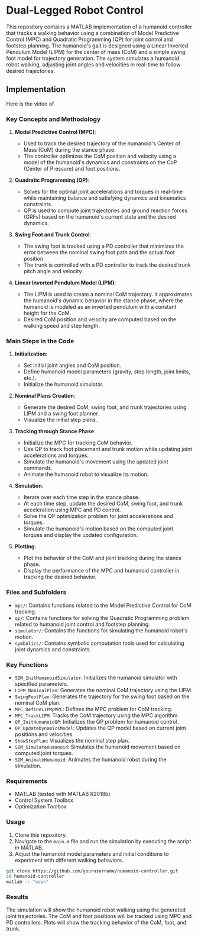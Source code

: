 # Dual-Legged Robot Control

This repository contains a MATLAB implementation of a humanoid controller that tracks a walking behavior using a combination of Model Predictive Control (MPC) and Quadratic Programming (QP) for joint control and footstep planning. The humanoid's gait is designed using a Linear Inverted Pendulum Model (LIPM) for the center of mass (CoM) and a simple swing foot model for trajectory generation. The system simulates a humanoid robot walking, adjusting joint angles and velocities in real-time to follow desired trajectories.

## Implementation

Here is the video of 

### Key Concepts and Methodology

1. **Model Predictive Control (MPC)**: 
   - Used to track the desired trajectory of the humanoid's Center of Mass (CoM) during the stance phase.
   - The controller optimizes the CoM position and velocity using a model of the humanoid's dynamics and constraints on the CoP (Center of Pressure) and foot positions.

2. **Quadratic Programming (QP)**:
   - Solves for the optimal joint accelerations and torques in real-time while maintaining balance and satisfying dynamics and kinematics constraints.
   - QP is used to compute joint trajectories and ground reaction forces (GRFs) based on the humanoid's current state and the desired dynamics.

3. **Swing Foot and Trunk Control**:
   - The swing foot is tracked using a PD controller that minimizes the error between the nominal swing foot path and the actual foot position.
   - The trunk is controlled with a PD controller to track the desired trunk pitch angle and velocity.

4. **Linear Inverted Pendulum Model (LIPM)**:
   - The LIPM is used to create a nominal CoM trajectory. It approximates the humanoid's dynamic behavior in the stance phase, where the humanoid is modeled as an inverted pendulum with a constant height for the CoM.
   - Desired CoM position and velocity are computed based on the walking speed and step length.

### Main Steps in the Code

1. **Initialization**:
   - Set initial joint angles and CoM position.
   - Define humanoid model parameters (gravity, step length, joint limits, etc.).
   - Initialize the humanoid simulator.

2. **Nominal Plans Creation**:
   - Generate the desired CoM, swing foot, and trunk trajectories using LIPM and a swing foot planner.
   - Visualize the initial step plans.

3. **Tracking through Stance Phase**:
   - Initialize the MPC for tracking CoM behavior.
   - Use QP to track foot placement and trunk motion while updating joint accelerations and torques.
   - Simulate the humanoid's movement using the updated joint commands.
   - Animate the humanoid robot to visualize its motion.

4. **Simulation**:
   - Iterate over each time step in the stance phase.
   - At each time step, update the desired CoM, swing foot, and trunk acceleration using MPC and PD control.
   - Solve the QP optimization problem for joint accelerations and torques.
   - Simulate the humanoid's motion based on the computed joint torques and display the updated configuration.

5. **Plotting**:
   - Plot the behavior of the CoM and joint tracking during the stance phase.
   - Display the performance of the MPC and humanoid controller in tracking the desired behavior.

### Files and Subfolders

- `mpc/`: Contains functions related to the Model Predictive Control for CoM tracking.
- `qp/`: Contains functions for solving the Quadratic Programming problem related to humanoid joint control and footstep planning.
- `simulator/`: Contains the functions for simulating the humanoid robot's motion.
- `symbolics/`: Contains symbolic computation tools used for calculating joint dynamics and constraints.

### Key Functions

- `SIM_InitHumanoidSimulator`: Initializes the humanoid simulator with specified parameters.
- `LIPM_NominalPlan`: Generates the nominal CoM trajectory using the LIPM.
- `SwingFootPlan`: Generates the trajectory for the swing foot based on the nominal CoM plan.
- `MPC_DefineLIPMpMPC`: Defines the MPC problem for CoM tracking.
- `MPC_TrackLIPM`: Tracks the CoM trajectory using the MPC algorithm.
- `QP_InitHumanoidQP`: Initializes the QP problem for humanoid control.
- `QP_UpdateDynamicsModel`: Updates the QP model based on current joint positions and velocities.
- `ShowStepPlan`: Visualizes the nominal step plan.
- `SIM_SimulateHumanoid`: Simulates the humanoid movement based on computed joint torques.
- `SIM_AnimateHumanoid`: Animates the humanoid robot during the simulation.

### Requirements

- MATLAB (tested with MATLAB R2018b)
- Control System Toolbox
- Optimization Toolbox

### Usage

1. Clone this repository.
2. Navigate to the `main.m` file and run the simulation by executing the script in MATLAB.
3. Adjust the humanoid model parameters and initial conditions to experiment with different walking behaviors.

```bash
git clone https://github.com/yourusername/humanoid-controller.git
cd humanoid-controller
matlab -r "main"
```
### Results
The simulation will show the humanoid robot walking using the generated joint trajectories.
The CoM and foot positions will be tracked using MPC and PD controllers.
Plots will show the tracking behavior of the CoM, foot, and trunk.
